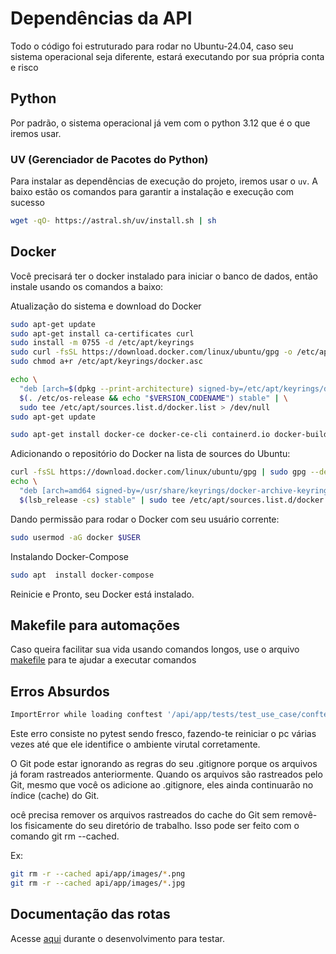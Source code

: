 # Dependências da API

Todo o código foi estruturado para rodar no Ubuntu-24.04, caso seu sistema operacional seja diferente, estará executando por sua própria conta e risco

## Python

Por padrão, o sistema operacional já vem com o python 3.12 que é o que iremos usar.

### UV (Gerenciador de Pacotes do Python)

Para instalar as dependências de execução do projeto, iremos usar o `uv`. A baixo estão os comandos para garantir a instalação e execução com sucesso

```bash
wget -qO- https://astral.sh/uv/install.sh | sh
```

## Docker

Você precisará ter o docker instalado para iniciar o banco de dados, então instale usando os comandos a baixo:

Atualização do sistema e download do Docker

```bash
sudo apt-get update
sudo apt-get install ca-certificates curl
sudo install -m 0755 -d /etc/apt/keyrings
sudo curl -fsSL https://download.docker.com/linux/ubuntu/gpg -o /etc/apt/keyrings/docker.asc
sudo chmod a+r /etc/apt/keyrings/docker.asc

echo \
  "deb [arch=$(dpkg --print-architecture) signed-by=/etc/apt/keyrings/docker.asc] https://download.docker.com/linux/ubuntu \
  $(. /etc/os-release && echo "$VERSION_CODENAME") stable" | \
  sudo tee /etc/apt/sources.list.d/docker.list > /dev/null
sudo apt-get update

sudo apt-get install docker-ce docker-ce-cli containerd.io docker-buildx-plugin docker-compose-plugin
```

Adicionando o repositório do Docker na lista de sources do Ubuntu:

```bash
curl -fsSL https://download.docker.com/linux/ubuntu/gpg | sudo gpg --dearmor -o /usr/share/keyrings/docker-archive-keyring.gpg
echo \
  "deb [arch=amd64 signed-by=/usr/share/keyrings/docker-archive-keyring.gpg] https://download.docker.com/linux/ubuntu \
  $(lsb_release -cs) stable" | sudo tee /etc/apt/sources.list.d/docker.list > /dev/null
```

Dando permissão para rodar o Docker com seu usuário corrente:

```bash
sudo usermod -aG docker $USER
```

Instalando Docker-Compose

```bash
sudo apt  install docker-compose
```

Reinicie e Pronto, seu Docker está instalado.

## Makefile para automações

Caso queira facilitar sua vida usando comandos longos, use o arquivo [makefile](Makefile) para te ajudar a executar comandos

## Erros Absurdos

```bash
ImportError while loading conftest '/api/app/tests/test_use_case/conftest.py'.
```

Este erro consiste no pytest sendo fresco, fazendo-te reiniciar o pc várias vezes até que ele identifice o ambiente virutal corretamente.

O Git pode estar ignorando as regras do seu .gitignore porque os arquivos já foram rastreados anteriormente. Quando os arquivos são rastreados pelo Git, mesmo que você os adicione ao .gitignore, eles ainda continuarão no índice (cache) do Git.

ocê precisa remover os arquivos rastreados do cache do Git sem removê-los fisicamente do seu diretório de trabalho. Isso pode ser feito com o comando git rm --cached.

Ex:

```bash
git rm -r --cached api/app/images/*.png
git rm -r --cached api/app/images/*.jpg
```

## Documentação das rotas

Acesse [aqui](http://localhost:8000/apidocs/) durante o desenvolvimento para testar.
